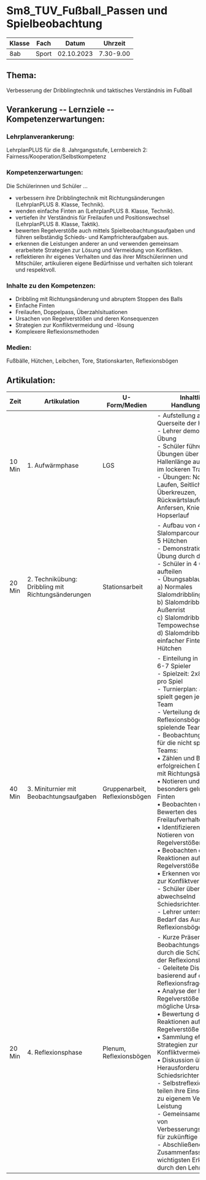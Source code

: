 # Sm8_TUV_Fußball_Passen und Spielbeobachtung

| **Klasse** | **Fach** | **Datum**  | **Uhrzeit** |
|------------|----------|------------|-------------|
| 8ab        | Sport    | 02.10.2023 | 7.30-9.00   |

## Thema: 
Verbesserung der Dribblingtechnik und taktisches Verständnis im Fußball

## Verankerung -- Lernziele -- Kompetenzerwartungen:

### Lehrplanverankerung: 
LehrplanPLUS für die 8. Jahrgangsstufe, Lernbereich 2: Fairness/Kooperation/Selbstkompetenz

### Kompetenzerwartungen:
Die Schülerinnen und Schüler ...
- verbessern ihre Dribblingtechnik mit Richtungsänderungen (LehrplanPLUS 8. Klasse, Technik).
- wenden einfache Finten an (LehrplanPLUS 8. Klasse, Technik).
- vertiefen ihr Verständnis für Freilaufen und Positionswechsel (LehrplanPLUS 8. Klasse, Taktik).
- bewerten Regelverstöße auch mittels Spielbeobachtungsaufgaben und führen selbständig Schieds- und Kampfrichteraufgaben aus.
- erkennen die Leistungen anderer an und verwenden gemeinsam erarbeitete Strategien zur Lösung und Vermeidung von Konflikten.
- reflektieren ihr eigenes Verhalten und das ihrer Mitschülerinnen und Mitschüler, artikulieren eigene Bedürfnisse und verhalten sich tolerant und respektvoll.

### Inhalte zu den Kompetenzen:
- Dribbling mit Richtungsänderung und abruptem Stoppen des Balls
- Einfache Finten
- Freilaufen, Doppelpass, Überzahlsituationen
- Ursachen von Regelverstößen und deren Konsequenzen
- Strategien zur Konfliktvermeidung und -lösung
- Komplexere Reflexionsmethoden

### Medien: 
Fußbälle, Hütchen, Leibchen, Tore, Stationskarten, Reflexionsbögen

## Artikulation:

| **Zeit** | **Artikulation**                                   | **U-Form/Medien**              | **Inhaltlicher Handlungsablauf**                                                                                                                                                                                                                                                                                                                                                                                                                                                                                                                                                                                                                                                                                                                           |
| -------- | -------------------------------------------------- | ------------------------------ | ---------------------------------------------------------------------------------------------------------------------------------------------------------------------------------------------------------------------------------------------------------------------------------------------------------------------------------------------------------------------------------------------------------------------------------------------------------------------------------------------------------------------------------------------------------------------------------------------------------------------------------------------------------------------------------------------------------------------------------------------------------- |
| 10 Min   | 1. Aufwärmphase                                    | LGS                            | - Aufstellung an der Querseite der Halle<br>- Lehrer demonstriert jede Übung<br>- Schüler führen die Übungen über eine Hallenlänge aus, Rückweg im lockeren Trab<br>- Übungen: Normales Laufen, Seitliches Überkreuzen, Rückwärtslaufen, Anfersen, Kniehebelauf, Hopserlauf                                                                                                                                                                                                                                                                                                                                                                                                                                                                                |
| 20 Min   | 2. Technikübung: Dribbling mit Richtungsänderungen | Stationsarbeit                 | - Aufbau von 4 Slalomparcours mit jeweils 5 Hütchen<br>- Demonstration der Übung durch den Lehrer<br>- Schüler in 4 Gruppen aufteilen<br>- Übungsablauf: <br>  a) Normales Slalomdribbling<br>  b) Slalomdribbling mit Außenrist<br>  c) Slalomdribbling mit Tempowechsel<br>  d) Slalomdribbling mit einfacher Finte an jedem Hütchen                                                                                                                                                                                                                                                                                                                                                                                                                     |
| 40 Min   | 3. Miniturnier mit Beobachtungsaufgaben            | Gruppenarbeit, Reflexionsbögen | - Einteilung in 4 Teams à 6-7 Spieler<br>- Spielzeit: 2x8 Minuten pro Spiel<br>- Turnierplan: Jedes Team spielt gegen jedes andere Team<br>- Verteilung der Reflexionsbögen an nicht spielende Teams<br>- Beobachtungsaufträge für die nicht spielenden Teams:<br>  • Zählen und Bewerten der erfolgreichen Dribblings mit Richtungsänderung<br>  • Notieren und Bewerten besonders gelungener Finten<br>  • Beobachten und Bewerten des Freilaufverhaltens<br>  • Identifizieren und Notieren von Regelverstößen<br>  • Beobachten der Reaktionen auf Regelverstöße<br>  • Erkennen von Strategien zur Konfliktvermeidung<br>- Schüler übernehmen abwechselnd Schiedsrichteraufgaben<br>- Lehrer unterstützt bei Bedarf das Ausfüllen der Reflexionsbögen |
| 20 Min   | 4. Reflexionsphase                                 | Plenum, Reflexionsbögen        | - Kurze Präsentation der Beobachtungsergebnisse durch die Schüler anhand der Reflexionsbögen<br>- Geleitete Diskussion basierend auf den Reflexionsfragen:<br>  • Analyse der häufigsten Regelverstöße und deren mögliche Ursachen<br>  • Bewertung der Reaktionen auf Regelverstöße<br>  • Sammlung effektiver Strategien zur Konfliktvermeidung<br>  • Diskussion über die Herausforderungen der Schiedsrichterrolle<br>- Selbstreflexion: Schüler teilen ihre Einschätzungen zu eigenem Verhalten und Leistung<br>- Gemeinsame Erarbeitung von Verbesserungsvorschlägen für zukünftige Spiele<br>- Abschließende Zusammenfassung der wichtigsten Erkenntnisse durch den Lehrer                                                                          |
